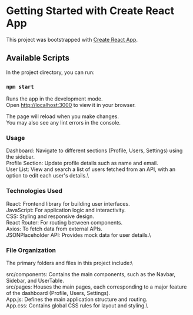 # Getting Started with Create React App

This project was bootstrapped with [Create React App](https://github.com/facebook/create-react-app).

## Available Scripts

In the project directory, you can run:

### `npm start`

Runs the app in the development mode.\
Open [http://localhost:3000](http://localhost:3000) to view it in your browser.

The page will reload when you make changes.\
You may also see any lint errors in the console.

### Usage
  Dashboard: Navigate to different sections (Profile, Users, Settings) using the sidebar.\
  Profile Section: Update profile details such as name and email.\
  User List: View and search a list of users fetched from an API, with an option to edit each user's details.\

### Technologies Used
  React: Frontend library for building user interfaces.\
  JavaScript: For application logic and interactivity.\
  CSS: Styling and responsive design.\
  React Router: For routing between components.\
  Axios: To fetch data from external APIs.\
  JSONPlaceholder API: Provides mock data for user details.\

### File Organization
  The primary folders and files in this project include:\

  src/components: Contains the main components, such as the Navbar, Sidebar, and UserTable.\
  src/pages: Houses the main pages, each corresponding to a major feature of the dashboard (Profile, Users, Settings).\
  App.js: Defines the main application structure and routing.\
  App.css: Contains global CSS rules for layout and styling.\
